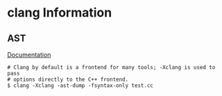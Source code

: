 # clang Information

## AST
[Documentation](https://clang.llvm.org/docs/IntroductionToTheClangAST.html)

```
# Clang by default is a frontend for many tools; -Xclang is used to pass
# options directly to the C++ frontend.
$ clang -Xclang -ast-dump -fsyntax-only test.cc
```
